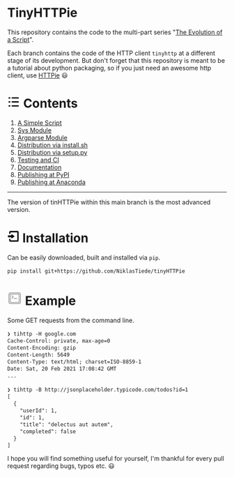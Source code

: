 # TinyHTTPie

This repository contains the code to the multi-part series "[The Evolution of a Script](https://the-coding-lab.com/posts/the-evolution-of-a-script/)".

Each branch contains the code of the HTTP client `tinyhttp` at a different stage of its development. But don't forget that this repository is meant to be a tutorial about python packaging, so if you just need an awesome http client, use [HTTPie](https://github.com/httpie/httpie) :smiley:

<h1 id="contents" ><img src="docs/contents.png" width="30px"> Contents</h1>

1. [A Simple Script](https://github.com/NiklasTiede/tinyHTTPie/tree/1-Simple-Script)
2. [Sys Module](https://github.com/NiklasTiede/tinyHTTPie/tree/2-Sys-Module)
3. [Argparse Module](https://github.com/NiklasTiede/tinyHTTPie/tree/3-Argparse-Module)
4. [Distribution via install.sh](https://github.com/NiklasTiede/tinyHTTPie/tree/4-Distributing-by-Installscript)
5. [Distribution via setup.py](https://github.com/NiklasTiede/tinyHTTPie/tree/5-Distributing-by-Setup-File)
6. [Testing and CI](https://github.com/NiklasTiede/tinyHTTPie/tree/6-Testing-and-CI)
7. [Documentation](https://github.com/NiklasTiede/tinyHTTPie/tree/7-Documentation)
8. [Publishing at PyPI](https://github.com/NiklasTiede/tinyHTTPie/tree/8-Publishing-at-PyPI)
9. [Publishing at Anaconda](https://github.com/NiklasTiede/tinyHTTPie/tree/9-Publishing-at-Anaconda)

---

The version of tinHTTPie within this main branch is the most advanced version.

<h1 id="installation" ><img src="docs/installation.png" width="28px"#> Installation</h1>

Can be easily downloaded, built and installed via `pip`.

```
pip install git+https://github.com/NiklasTiede/tinyHTTPie
```

<h1 id="example" ><img src="docs/example.png" width="34px"#> Example</h1>

Some GET requests from the command line.

```console
❯ tihttp -H google.com
Cache-Control: private, max-age=0
Content-Encoding: gzip
Content-Length: 5649
Content-Type: text/html; charset=ISO-8859-1
Date: Sat, 20 Feb 2021 17:08:42 GMT
...

❯ tihttp -B http://jsonplaceholder.typicode.com/todos?id=1
[
  {
    "userId": 1,
    "id": 1,
    "title": "delectus aut autem",
    "completed": false
  }
]
```

I hope you will find something useful for yourself, I'm thankful for every pull request regarding bugs, typos etc. :smiley:

